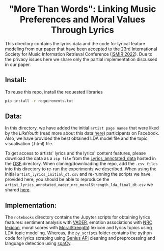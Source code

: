 <h1 align="center">"More Than Words": Linking Music Preferences and Moral Values Through Lyrics</h1>
<div align="center">
</div>

This directory contains the lyrics data and the code for lyrical feature modeling from our paper that have been accepted to the 23rd International Society
for Music Information Retrieval Conference ([ISMIR 2022](https://ismir2022.ismir.net/)).
Due to the privacy issues here we share only the partial implementation discussed in our paper. 

## Install:

To reuse this repo, install the requested libraries  
```bash
pip install -r requirements.txt
```
## Data:
In this directory, we have added the initial `artist page names` that were liked by the _LikeYouth_ (read more about this data [here](https://www.isi.it/media/255)) participants on Facebook.  Also, we have provided the best obtained LDA model file and the topic visualisation (.html) file. 

To get access to artists' lyrics and the lyrics' content features, please download the data as a `zip file` from the [Lyrics_annotated_data](https://osf.io/kftqr/files/osfstorage) hosted in the [OSF](https://osf.io/kftqr/files/osfstorage) directory. When cloning/downloading the repo, add the `.csv files` into this directory to re-run the experiments we described. When using the initial `artist_lyrics_initial_dt.csv` and re-running the scripts we have provided here, you should be able to reproduce the `artist_lyrics_annotated_vader_nrc_moralStrength_lda_final_dt.csv` we shared [here](https://osf.io/kftqr/files/osfstorage).

## Implementation:
The `notebooks` directory contains the Jupyter scripts for obtaining lyrics features: 
sentiment analysis with [VADER](https://github.com/cjhutto/vaderSentiment), emotion associations with 
[NRC lexicon](https://saifmohammad.com/WebPages/AccessResource.htm), moral scores with [MoralStrength](\https://github.com/oaraque/moral-foundations)) lexicon and lyrics topics using LDA topic modeling.
Whereas, the `py_scripts` folder contains the python code for lyrics scraping using [Genius API](https://docs.genius.com/) cleaning and preprocessing and language detection using [spaCy](https://spacy.io/).


<!-- ## Citation
```bibtex
@article{preniqi2022lyrics_and_morals,
    title={{"More Than Words": Linking Music Preferences and Moral Values through Lyrics}},
    author={Preniqi, Vjosa and Kalimeri, Kyriaki and Saitis, Charalampos},
    journal={Proceedings of the 23rd International Society for Music Information Retrieval Conference},
    year={2022}
}
```
 -->
